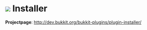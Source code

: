 # ![](http://dev.bukkit.org/thumbman/images/76/7/50x50/Installer.png.-m1.png) Installer 

**Projectpage**: http://dev.bukkit.org/bukkit-plugins/plugin-installer/
